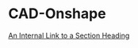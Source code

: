 # CAD-Onshape





[An Internal Link to a Section Heading](https://cad.onshape.com/documents/256e7d4ff868b022c98f79be/w/7ef66917363aa4bc817bd768/e/0f3e18b14a006f30aa8660f9)
